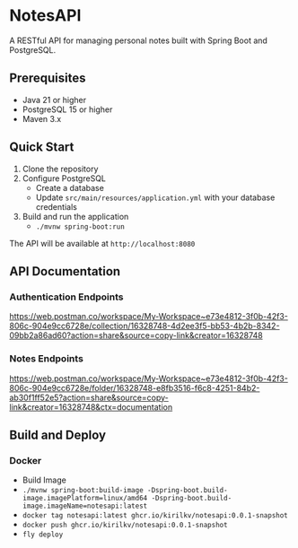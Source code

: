 # NotesAPI

A RESTful API for managing personal notes built with Spring Boot and PostgreSQL.

## Prerequisites

- Java 21 or higher
- PostgreSQL 15 or higher
- Maven 3.x

## Quick Start

1. Clone the repository
2. Configure PostgreSQL
    - Create a database
    - Update `src/main/resources/application.yml` with your database credentials
3. Build and run the application
    -  `./mvnw spring-boot:run`

The API will be available at `http://localhost:8080`

## API Documentation

### Authentication Endpoints
https://web.postman.co/workspace/My-Workspace~e73e4812-3f0b-42f3-806c-904e9cc6728e/collection/16328748-4d2ee3f5-bb53-4b2b-8342-09bb2a86ad60?action=share&source=copy-link&creator=16328748

### Notes Endpoints
https://web.postman.co/workspace/My-Workspace~e73e4812-3f0b-42f3-806c-904e9cc6728e/folder/16328748-e8fb3516-f6c8-4251-84b2-ab30f1ff52e5?action=share&source=copy-link&creator=16328748&ctx=documentation

## Build and Deploy

### Docker
- Build Image
- `./mvnw spring-boot:build-image -Dspring-boot.build-image.imagePlatform=linux/amd64 -Dspring-boot.build-image.imageName=notesapi:latest`
- `docker tag notesapi:latest ghcr.io/kirilkv/notesapi:0.0.1-snapshot`
- `docker push ghcr.io/kirilkv/notesapi:0.0.1-snapshot`
- `fly deploy`


